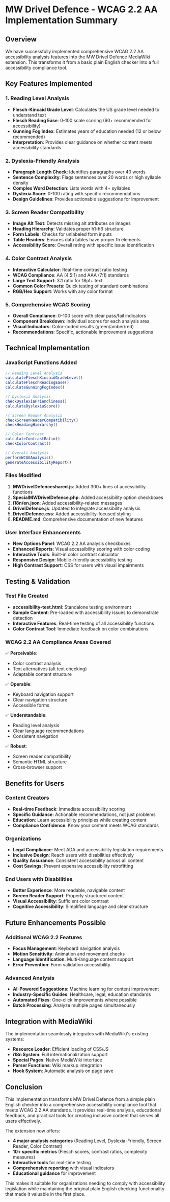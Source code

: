 # MW Drivel Defence - WCAG 2.2 AA Implementation Summary

## Overview
We have successfully implemented comprehensive WCAG 2.2 AA accessibility analysis features into the MW Drivel Defence MediaWiki extension. This transforms it from a basic plain English checker into a full accessibility compliance tool.

## Key Features Implemented

### 1. Reading Level Analysis
- **Flesch-Kincaid Grade Level**: Calculates the US grade level needed to understand text
- **Flesch Reading Ease**: 0-100 scale scoring (60+ recommended for accessibility)
- **Gunning Fog Index**: Estimates years of education needed (12 or below recommended)
- **Interpretation**: Provides clear guidance on whether content meets accessibility standards

### 2. Dyslexia-Friendly Analysis
- **Paragraph Length Check**: Identifies paragraphs over 40 words
- **Sentence Complexity**: Flags sentences over 20 words or high syllable density
- **Complex Word Detection**: Lists words with 4+ syllables
- **Dyslexia Score**: 0-100 rating with specific recommendations
- **Design Guidelines**: Provides actionable suggestions for improvement

### 3. Screen Reader Compatibility
- **Image Alt Text**: Detects missing alt attributes on images
- **Heading Hierarchy**: Validates proper h1-h6 structure
- **Form Labels**: Checks for unlabeled form inputs
- **Table Headers**: Ensures data tables have proper th elements
- **Accessibility Score**: Overall rating with specific issue identification

### 4. Color Contrast Analysis
- **Interactive Calculator**: Real-time contrast ratio testing
- **WCAG Compliance**: AA (4.5:1) and AAA (7:1) standards
- **Large Text Support**: 3:1 ratio for 18pt+ text
- **Common Color Presets**: Quick testing of standard combinations
- **RGB/Hex Support**: Works with any color format

### 5. Comprehensive WCAG Scoring
- **Overall Compliance**: 0-100 score with clear pass/fail indicators
- **Component Breakdown**: Individual scores for each analysis area
- **Visual Indicators**: Color-coded results (green/amber/red)
- **Recommendations**: Specific, actionable improvement suggestions

## Technical Implementation

### JavaScript Functions Added
```javascript
// Reading Level Analysis
calculateFleschKincaidGradeLevel()
calculateFleschReadingEase()
calculateGunningFogIndex()

// Dyslexia Analysis
checkDyslexiaFriendliness()
calculateDyslexiaScore()

// Screen Reader Analysis
checkScreenReaderCompatibility()
checkHeadingHierarchy()

// Color Contrast
calculateContrastRatio()
checkColorContrast()

// Overall Analysis
performWCAGAnalysis()
generateAccessibilityReport()
```

### Files Modified
1. **MWDrivelDefenceshared.js**: Added 300+ lines of accessibility functions
2. **SpecialMWDrivelDefence.php**: Added accessibility option checkboxes
3. **i18n/en.json**: Added accessibility-related messages
4. **DrivelDefence.js**: Updated to integrate accessibility analysis
5. **DrivelDefence.css**: Added accessibility-focused styling
6. **README.md**: Comprehensive documentation of new features

### User Interface Enhancements
- **New Options Panel**: WCAG 2.2 AA analysis checkboxes
- **Enhanced Reports**: Visual accessibility scoring with color coding
- **Interactive Tools**: Built-in color contrast calculator
- **Responsive Design**: Mobile-friendly accessibility testing
- **High Contrast Support**: CSS for users with visual impairments

## Testing & Validation

### Test File Created
- **accessibility-test.html**: Standalone testing environment
- **Sample Content**: Pre-loaded with accessibility issues to demonstrate detection
- **Interactive Features**: Real-time testing of all accessibility functions
- **Color Contrast Tool**: Immediate feedback on color combinations

### WCAG 2.2 AA Compliance Areas Covered
✅ **Perceivable**:
- Color contrast analysis
- Text alternatives (alt text checking)
- Adaptable content structure

✅ **Operable**:
- Keyboard navigation support
- Clear navigation structure
- Accessible forms

✅ **Understandable**:
- Reading level analysis
- Clear language recommendations
- Consistent navigation

✅ **Robust**:
- Screen reader compatibility
- Semantic HTML structure
- Cross-browser support

## Benefits for Users

### Content Creators
- **Real-time Feedback**: Immediate accessibility scoring
- **Specific Guidance**: Actionable recommendations, not just problems
- **Education**: Learn accessibility principles while creating content
- **Compliance Confidence**: Know your content meets WCAG standards

### Organizations
- **Legal Compliance**: Meet ADA and accessibility legislation requirements
- **Inclusive Design**: Reach users with disabilities effectively
- **Quality Assurance**: Consistent accessibility across all content
- **Cost Savings**: Prevent expensive accessibility retrofitting

### End Users with Disabilities
- **Better Experience**: More readable, navigable content
- **Screen Reader Support**: Properly structured content
- **Visual Accessibility**: Sufficient color contrast
- **Cognitive Accessibility**: Simplified language and clear structure

## Future Enhancements Possible

### Additional WCAG 2.2 Features
- **Focus Management**: Keyboard navigation analysis
- **Motion Sensitivity**: Animation and movement checks
- **Language Identification**: Multi-language content support
- **Error Prevention**: Form validation accessibility

### Advanced Analysis
- **AI-Powered Suggestions**: Machine learning for content improvement
- **Industry-Specific Guides**: Healthcare, legal, education standards
- **Automated Fixes**: One-click improvements where possible
- **Batch Processing**: Analyze multiple pages simultaneously

## Integration with MediaWiki

The implementation seamlessly integrates with MediaWiki's existing systems:
- **Resource Loader**: Efficient loading of CSS/JS
- **i18n System**: Full internationalization support
- **Special Pages**: Native MediaWiki interface
- **Parser Functions**: Wiki markup integration
- **Hook System**: Automatic analysis on page save

## Conclusion

This implementation transforms MW Drivel Defence from a simple plain English checker into a comprehensive accessibility compliance tool that meets WCAG 2.2 AA standards. It provides real-time analysis, educational feedback, and practical tools for creating inclusive content that serves all users effectively.

The extension now offers:
- **4 major analysis categories** (Reading Level, Dyslexia-Friendly, Screen Reader, Color Contrast)
- **10+ specific metrics** (Flesch scores, contrast ratios, complexity measures)
- **Interactive tools** for real-time testing
- **Comprehensive reporting** with visual indicators
- **Educational guidance** for improvement

This makes it suitable for organizations needing to comply with accessibility legislation while maintaining the original plain English checking functionality that made it valuable in the first place.
